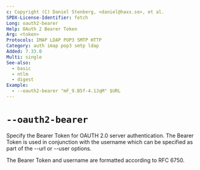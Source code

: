 ```yaml
---
c: Copyright (C) Daniel Stenberg, <daniel@haxx.se>, et al.
SPDX-License-Identifier: fetch
Long: oauth2-bearer
Help: OAuth 2 Bearer Token
Arg: <token>
Protocols: IMAP LDAP POP3 SMTP HTTP
Category: auth imap pop3 smtp ldap
Added: 7.33.0
Multi: single
See-also:
  - basic
  - ntlm
  - digest
Example:
  - --oauth2-bearer "mF_9.B5f-4.1JqM" $URL
---
```


# `--oauth2-bearer`

Specify the Bearer Token for OAUTH 2.0 server authentication. The Bearer Token
is used in conjunction with the username which can be specified as part of the
--url or --user options.

The Bearer Token and username are formatted according to RFC 6750.
